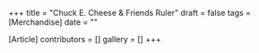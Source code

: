 +++
title = "Chuck E. Cheese & Friends Ruler"
draft = false
tags = [Merchandise]
date = ""

[Article]
contributors = []
gallery = []
+++
